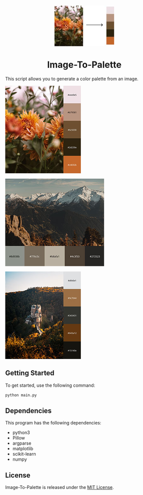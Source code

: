 <p align="center">
  <img src="./assets/logo.jpg" alt="Image-To-Palette logo" width="190" height="129">
  <h1 align="center">Image-To-Palette</h1>
</p>
<p align="center">
  </p>

This script allows you to generate a color palette from an image.

![Generate pallete 1](./assets/palette-1.jpg)

![Generate pallete 2](./assets/palette-2.jpg)

![Generate pallete 3](./assets/palette-3.jpg)

## Getting Started

To get started, use the following command:

```bash
python main.py
```

## Dependencies

This program has the following dependencies:

- python3
- Pillow
- argparse
- matplotlib
- scikit-learn
- numpy

## License

Image-To-Palette is released under the [MIT License](https://github.com/UrijHoruzij/image-to-palette/LICENSE.md).
